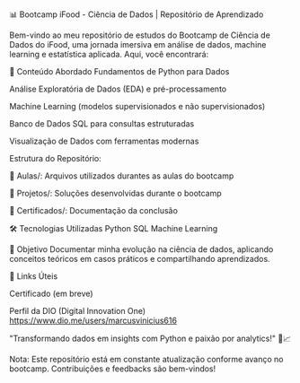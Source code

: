 📊 Bootcamp iFood - Ciência de Dados | Repositório de Aprendizado

Bem-vindo ao meu repositório de estudos do Bootcamp de Ciência de Dados do iFood, uma jornada imersiva em análise de dados, machine learning e estatística aplicada. Aqui, você encontrará:

🚀 Conteúdo Abordado
  Fundamentos de Python para Dados
  
  Análise Exploratória de Dados (EDA) e pré-processamento
  
  Machine Learning (modelos supervisionados e não supervisionados)
  
  Banco de Dados SQL para consultas estruturadas
  
  Visualização de Dados com ferramentas modernas


Estrutura do Repositório:

  📁 Aulas/: Arquivos utilizados durantes as aulas do bootcamp
  
  📁 Projetos/: Soluções desenvolvidas durante o bootcamp
  
  📁 Certificados/: Documentação da conclusão

🛠️ Tecnologias Utilizadas
  Python
  SQL
  Machine Learning

🌟 Objetivo
  Documentar minha evolução na ciência de dados, aplicando conceitos teóricos em casos práticos e compartilhando aprendizados.

🔗 Links Úteis
  
  Certificado (em breve)
  
  Perfil da DIO (Digital Innovation One)
  https://www.dio.me/users/marcusvinicius616

"Transformando dados em insights com Python e paixão por analytics!" 🍕📈

Nota: Este repositório está em constante atualização conforme avanço no bootcamp. Contribuições e feedbacks são bem-vindos!

